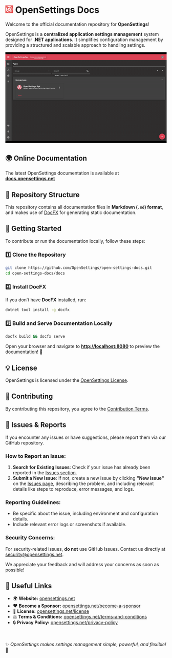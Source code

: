 # <img src="logo/open-settings-logo.png" alt="Header" width="24"/> OpenSettings Docs

Welcome to the official documentation repository for **OpenSettings**!

OpenSettings is a **centralized application settings management** system designed for **.NET applications**. It simplifies configuration management by providing a structured and scalable approach to handling settings.

![Demo](https://github.com/OpenSettings/open-settings-docs/blob/master/docs/v1/assets/demo.gif)

## 🌍 Online Documentation

The latest OpenSettings documentation is available at [**docs.opensettings.net**](https://docs.opensettings.net)

## 📂 Repository Structure

This repository contains all documentation files in **Markdown (`.md`) format**, and makes use of [DocFX](https://dotnet.github.io/docfx/) for generating static documentation.

## 🚀 Getting Started

To contribute or run the documentation locally, follow these steps:

### 1️⃣ Clone the Repository
```sh
git clone https://github.com/OpenSettings/open-settings-docs.git
cd open-settings-docs/docs
```

### 2️⃣ Install DocFX  
If you don’t have **DocFX** installed, run:
```sh
dotnet tool install -g docfx
```

### 3️⃣ Build and Serve Documentation Locally
```sh
docfx build && docfx serve
```

Open your browser and navigate to **[http://localhost:8080](http://localhost:8080)** to preview the documentation! 🚀

## 💡 License  

OpenSettings is licensed under the [OpenSettings License](https://opensettings.net/license).

## 🤝 Contributing

By contributing this repository, you agree to the [Contribution Terms](https://opensettings.net/contribution-terms).

## 🐞 Issues & Reports

If you encounter any issues or have suggestions, please report them via our GitHub repository.

### How to Report an Issue:
1. **Search for Existing Issues**: Check if your issue has already been reported in the [Issues section](https://github.com/OpenSettings/open-settings-docs/issues).
2. **Submit a New Issue**: If not, create a new issue by clicking **"New issue"** on the [Issues page](https://github.com/OpenSettings/open-settings-docs/issues), describing the problem, and including relevant details like steps to reproduce, error messages, and logs.

### Reporting Guidelines:
- Be specific about the issue, including environment and configuration details.
- Include relevant error logs or screenshots if available.

### Security Concerns:
For security-related issues, **do not** use GitHub Issues. Contact us directly at [security@opensettings.net](mailto:security@opensettings.net).

We appreciate your feedback and will address your concerns as soon as possible!

## 🔗 Useful Links

- 🌍 **Website:** [opensettings.net](https://opensettings.net)
- ❤️ **Become a Sponsor:** [opensettings.net/become-a-sponsor](https://opensettings.net/become-a-sponsor)
- 📜 **License:** [opensettings.net/license](https://opensettings.net/license)
- ⚖️ **Terms & Conditions:** [opensettings.net/terms-and-conditions](https://opensettings.net/terms-and-conditions)
- 🔒 **Privacy Policy:** [opensettings.net/privacy-policy](https://opensettings.net/privacy-policy)

<br>

✨ *OpenSettings makes settings management simple, powerful, and flexible!* 🚀
